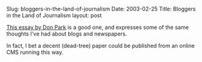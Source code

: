 Slug: bloggers-in-the-land-of-journalism
Date: 2003-02-25
Title: Bloggers in the Land of Journalism
layout: post

<a href="http://www.docuverse.com/blog/donpark/stories/2003/02/22/rebootingExaminerWithPeerToPeerJournalism.html">This essay by Don Park</a> is a good one, and expresses some of the same thoughts I&#39;ve had about blogs and newspapers.


In fact, I bet a decent (dead-tree) paper could be published from an online CMS running this way.
